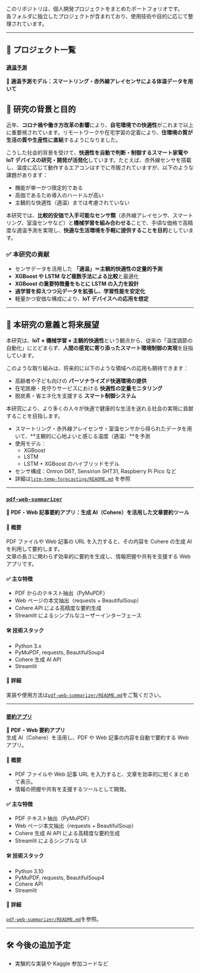 このリポジトリは、個人開発プロジェクトをまとめたポートフォリオです。  
各フォルダに独立したプロジェクトが含まれており、使用技術や目的に応じて整理されています。

---

## 📂 プロジェクト一覧

### [`適温予測`](./lstm-temp-forecasting/)

**📘 適温予測モデル：スマートリング・赤外線アレイセンサによる体温データを用いて**

## 🎯 研究の背景と目的

近年、**コロナ禍や働き方改革の影響**により、**自宅環境での快適性**がこれまで以上に重要視されています。リモートワークや在宅学習の定着により、**住環境の質が生活の質や生産性に直結**するようになりました。

こうした社会的背景を受けて、**快適性を自動で判断・制御するスマート家電や IoT デバイスの研究・開発が活発化**しています。たとえば、赤外線センサを搭載し、温度に応じて動作するエアコンはすでに市販されていますが、以下のような課題があります：

- 機能が単一かつ限定的である
- 高価であるため導入のハードルが高い
- 主観的な快適性（適温）までは考慮されていない

本研究では、**比較的安価で入手可能なセンサ類**（赤外線アレイセンサ、スマートリング、室温センサなど）と**機械学習を組み合わせる**ことで、手頃な価格で高精度な適温予測を実現し、**快適な生活環境を手軽に提供することを目的**としています。

### ✅ 本研究の貢献

- センサデータを活用した **「適温」＝主観的快適性の定量的予測**
- **XGBoost や LSTM など複数手法による比較**と最適化
- **XGBoost の重要特徴量をもとに LSTM の入力を設計**
- **過学習を抑えつつ元データを拡張し、学習性能を安定化**
- 軽量かつ安価な構成により、**IoT デバイスへの応用を想定**

---

## 🧩 本研究の意義と将来展望

本研究は、**IoT × 機械学習 × 主観的快適性**という観点から、従来の「温度調節の自動化」にとどまらず、**人間の感覚に寄り添ったスマート環境制御の実現**を目指しています。

このような取り組みは、将来的に以下のような領域への応用も期待できます：

- 高齢者や子ども向けの **パーソナライズド快適環境の提供**
- 在宅医療・見守りサービスにおける **快適性の定量モニタリング**
- 脱炭素・省エネ化を支援する **スマート制御システム**

本研究により、より多くの人々が快適で健康的な生活を送れる社会の実現に貢献することを目指します。

- スマートリング・赤外線アレイセンサ・室温センサから得られたデータを用いて、**主観的に心地よいと感じる温度（適温）**を予測
- 使用モデル：
  - XGBoost
  - LSTM
  - LSTM + XGBoost のハイブリッドモデル
- センサ構成：Omron D6T, Sensirion SHT31, Raspberry Pi Pico など
- 詳細は[`lstm-temp-forecasting/README.md`](./lstm-temp-forecasting/README.md) を参照

---

### [`pdf-web-summarizer`](./pdf-web-summarizer/)

**📘 PDF・Web 記事要約アプリ：生成 AI（Cohere）を活用した文章要約ツール**

#### 🎯 概要

PDF ファイルや Web 記事の URL を入力すると、その内容を Cohere の生成 AI を利用して要約します。  
文章の長さに関わらず効率的に要約を生成し、情報把握や共有を支援する Web アプリです。

#### ✅ 主な特徴

- PDF からのテキスト抽出（PyMuPDF）
- Web ページの本文抽出（requests + BeautifulSoup）
- Cohere API による高精度な要約生成
- Streamlit によるシンプルなユーザーインターフェース

#### 🛠 技術スタック

- Python 3.x
- PyMuPDF, requests, BeautifulSoup4
- Cohere 生成 AI API
- Streamlit

#### 📂 詳細

実装や使用方法は[`pdf-web-summarizer/README.md`](./pdf-web-summarizer/README.md)をご覧ください。

---

### [`要約アプリ`](./pdf-web-summarizer/)

**📘 PDF・Web 要約アプリ**  
生成 AI（Cohere）を活用し、PDF や Web 記事の内容を自動で要約する Web アプリ。

#### 🎯 概要

- PDF ファイルや Web 記事 URL を入力すると、文章を効率的に短くまとめて表示。
- 情報の把握や共有を支援するツールとして開発。

#### ✅ 主な特徴

- PDF テキスト抽出（PyMuPDF）
- Web ページ本文抽出（requests + BeautifulSoup）
- Cohere 生成 AI API による高精度な要約生成
- Streamlit によるシンプルな UI

#### 🛠 技術スタック

- Python 3.10
- PyMuPDF, requests, BeautifulSoup4
- Cohere API
- Streamlit

#### 📂 詳細

[`pdf-web-summarizer/README.md`](./pdf-web-summarizer/README.md)を参照。

---

## 🛠 今後の追加予定

- 実験的な実装や Kaggle 参加コードなど

